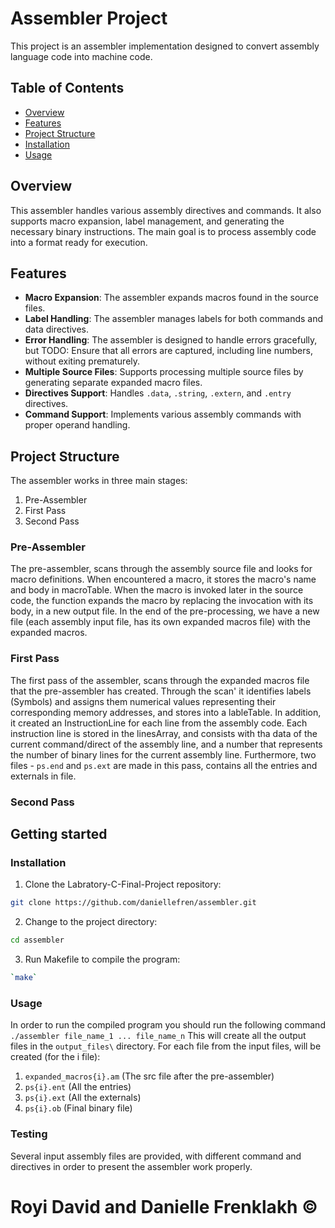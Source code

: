 # Assembler Project

This project is an assembler implementation designed to convert assembly language code into machine code. 


## Table of Contents
- [Overview](#overview)
- [Features](#features)
- [Project Structure](#project-structure)
- [Installation](#Installation)
- [Usage](#usage)

## Overview

This assembler handles various assembly directives and commands. It also supports macro expansion, label management, and generating the necessary binary instructions. The main goal is to process assembly code into a format ready for execution.

## Features
- **Macro Expansion**: The assembler expands macros found in the source files.
- **Label Handling**: The assembler manages labels for both commands and data directives.
- **Error Handling**: The assembler is designed to handle errors gracefully, but TODO: Ensure that all errors are captured, including line numbers, without exiting prematurely.
- **Multiple Source Files**: Supports processing multiple source files by generating separate expanded macro files.
- **Directives Support**: Handles `.data`, `.string`, `.extern`, and `.entry` directives.
- **Command Support**: Implements various assembly commands with proper operand handling.

## Project Structure

The assembler works in three main stages:
1. Pre-Assembler
2. First Pass
3. Second Pass

### Pre-Assembler
The pre-assembler, scans through the assembly source file and looks for macro definitions. When encountered a macro, it stores the macro's name and body in macroTable.
When the macro is invoked later in the source code, the function expands the macro by replacing the invocation with its body, in a new output file.
In the end of the pre-processing, we have a new file (each assembly input file, has its own expanded macros file) with the expanded macros.


### First Pass
The first pass of the assembler, scans through the expanded macros file that the pre-assembler has created.
Through the scan' it identifies labels (Symbols) and assigns them numerical values representing their corresponding memory addresses, and stores into a lableTable.
In addition, it created an InstructionLine for each line from the assembly code.
Each instruction line is stored in the linesArray, and consists with tha data of the current command/direct of the assembly line, and a number that represents the number of binary lines for the current assembly line.
Furthermore, two files - `ps.end` and `ps.ext` are made in this pass, contains all the entries and externals in file.


### Second Pass


## Getting started

### Installation
1. Clone the Labratory-C-Final-Project repository:
```sh
git clone https://github.com/daniellefren/assembler.git
```
2. Change to the project directory:
```sh
cd assembler
```
3. Run Makefile to compile the program:
```sh
`make`
```
### Usage
In order to run the compiled program you should run the following command `./assembler file_name_1 ... file_name_n`
This will create all the output files in the `output_files\` directory.
For each file from the input files, will be created (for the i file):
1. `expanded_macros{i}.am` (The src file after the pre-assembler)
2. `ps{i}.ent` (All the entries)
3. `ps{i}.ext` (All the externals)
4. `ps{i}.ob` (Final binary file)

### Testing
Several input assembly files are provided, with different command and directives in order to present the assembler work properly.



# Royi David and Danielle Frenklakh ©




